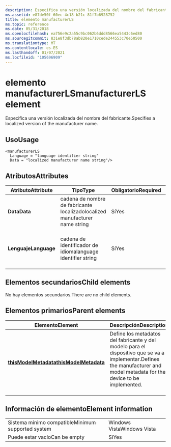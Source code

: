 ```yaml
---
description: Especifica una versión localizada del nombre del fabricante.
ms.assetid: e87de50f-60ec-4c18-b21c-81f7b6928752
title: elemento manufacturerLS
ms.topic: reference
ms.date: 05/31/2018
ms.openlocfilehash: ea756e9c2a55c9bc062b6ddd8566ea5443c6ed80
ms.sourcegitcommit: 831e8f3db78ab820e1710cede244553c70e50500
ms.translationtype: MT
ms.contentlocale: es-ES
ms.lasthandoff: 01/07/2021
ms.locfileid: "105696909"
---
```

# <a name="manufacturerls-element"></a><span data-ttu-id="0be38-103">elemento manufacturerLS</span><span class="sxs-lookup"><span data-stu-id="0be38-103">manufacturerLS element</span></span>

<span data-ttu-id="0be38-104">Especifica una versión localizada del nombre del fabricante.</span><span class="sxs-lookup"><span data-stu-id="0be38-104">Specifies a localized version of the manufacturer name.</span></span>

## <a name="usage"></a><span data-ttu-id="0be38-105">Uso</span><span class="sxs-lookup"><span data-stu-id="0be38-105">Usage</span></span>

``` syntax
<manufacturerLS
  Language = "language identifier string"
  Data = "localized manufacturer name string"/>
```

## <a name="attributes"></a><span data-ttu-id="0be38-106">Atributos</span><span class="sxs-lookup"><span data-stu-id="0be38-106">Attributes</span></span>



| <span data-ttu-id="0be38-107">Atributo</span><span class="sxs-lookup"><span data-stu-id="0be38-107">Attribute</span></span>               | <span data-ttu-id="0be38-108">Tipo</span><span class="sxs-lookup"><span data-stu-id="0be38-108">Type</span></span>                                          | <span data-ttu-id="0be38-109">Obligatorio</span><span class="sxs-lookup"><span data-stu-id="0be38-109">Required</span></span>       | <span data-ttu-id="0be38-110">Descripción</span><span class="sxs-lookup"><span data-stu-id="0be38-110">Description</span></span>                                                             |
|-------------------------|-----------------------------------------------|----------------|-------------------------------------------------------------------------|
| <span data-ttu-id="0be38-111">**Data**</span><span class="sxs-lookup"><span data-stu-id="0be38-111">**Data**</span></span><br/>     | <span data-ttu-id="0be38-112">cadena de nombre de fabricante localizado</span><span class="sxs-lookup"><span data-stu-id="0be38-112">localized manufacturer name string</span></span><br/> | <span data-ttu-id="0be38-113">Sí</span><span class="sxs-lookup"><span data-stu-id="0be38-113">Yes</span></span><br/> | <span data-ttu-id="0be38-114">Nombre del fabricante localizado.</span><span class="sxs-lookup"><span data-stu-id="0be38-114">The localized manufacturer name.</span></span><br/> <br/>                 |
| <span data-ttu-id="0be38-115">**Lenguaje**</span><span class="sxs-lookup"><span data-stu-id="0be38-115">**Language**</span></span><br/> | <span data-ttu-id="0be38-116">cadena de identificador de idioma</span><span class="sxs-lookup"><span data-stu-id="0be38-116">language identifier string</span></span><br/>         | <span data-ttu-id="0be38-117">Sí</span><span class="sxs-lookup"><span data-stu-id="0be38-117">Yes</span></span><br/> | <span data-ttu-id="0be38-118">Idioma del nombre del fabricante localizado.</span><span class="sxs-lookup"><span data-stu-id="0be38-118">The language of the localized manufacturer name.</span></span><br/> <br/> |



## <a name="child-elements"></a><span data-ttu-id="0be38-119">Elementos secundarios</span><span class="sxs-lookup"><span data-stu-id="0be38-119">Child elements</span></span>

<span data-ttu-id="0be38-120">No hay elementos secundarios.</span><span class="sxs-lookup"><span data-stu-id="0be38-120">There are no child elements.</span></span>

## <a name="parent-elements"></a><span data-ttu-id="0be38-121">Elementos primarios</span><span class="sxs-lookup"><span data-stu-id="0be38-121">Parent elements</span></span>



| <span data-ttu-id="0be38-122">Elemento</span><span class="sxs-lookup"><span data-stu-id="0be38-122">Element</span></span>                                                   | <span data-ttu-id="0be38-123">Descripción</span><span class="sxs-lookup"><span data-stu-id="0be38-123">Description</span></span>                                                                                          |
|-----------------------------------------------------------|------------------------------------------------------------------------------------------------------|
| [<span data-ttu-id="0be38-124">**thisModelMetadata**</span><span class="sxs-lookup"><span data-stu-id="0be38-124">**thisModelMetadata**</span></span>](thismodelmetadata.md)<br/> | <span data-ttu-id="0be38-125">Define los metadatos del fabricante y del modelo para el dispositivo que se va a implementar.</span><span class="sxs-lookup"><span data-stu-id="0be38-125">Defines the manufacturer and model metadata for the device to be implemented.</span></span><br/> <br/> |



## <a name="element-information"></a><span data-ttu-id="0be38-126">Información de elemento</span><span class="sxs-lookup"><span data-stu-id="0be38-126">Element information</span></span>



|                                     |               |
|-------------------------------------|---------------|
| <span data-ttu-id="0be38-127">Sistema mínimo compatible</span><span class="sxs-lookup"><span data-stu-id="0be38-127">Minimum supported system</span></span><br/> | <span data-ttu-id="0be38-128">Windows Vista</span><span class="sxs-lookup"><span data-stu-id="0be38-128">Windows Vista</span></span> |
| <span data-ttu-id="0be38-129">Puede estar vacío</span><span class="sxs-lookup"><span data-stu-id="0be38-129">Can be empty</span></span>                        | <span data-ttu-id="0be38-130">Sí</span><span class="sxs-lookup"><span data-stu-id="0be38-130">Yes</span></span>           |



 

 




